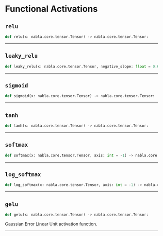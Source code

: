 # Functional Activations

## `relu`

```python
def relu(x: nabla.core.tensor.Tensor) -> nabla.core.tensor.Tensor:
```

---
## `leaky_relu`

```python
def leaky_relu(x: nabla.core.tensor.Tensor, negative_slope: float = 0.01) -> nabla.core.tensor.Tensor:
```

---
## `sigmoid`

```python
def sigmoid(x: nabla.core.tensor.Tensor) -> nabla.core.tensor.Tensor:
```

---
## `tanh`

```python
def tanh(x: nabla.core.tensor.Tensor) -> nabla.core.tensor.Tensor:
```

---
## `softmax`

```python
def softmax(x: nabla.core.tensor.Tensor, axis: int = -1) -> nabla.core.tensor.Tensor:
```

---
## `log_softmax`

```python
def log_softmax(x: nabla.core.tensor.Tensor, axis: int = -1) -> nabla.core.tensor.Tensor:
```

---
## `gelu`

```python
def gelu(x: nabla.core.tensor.Tensor) -> nabla.core.tensor.Tensor:
```
Gaussian Error Linear Unit activation function.


---
